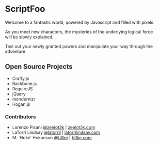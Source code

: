 # ScriptFoo

Welcome to a fantastic world, powered by Javascript and filled with pixels.

As you meet new characters, the mysteries of the underlying logical force will be slowly explained.

Test out your newly granted powers and manipulate your way through the adventure.

## Open Source Projects

* Crafty.js
* Backbone.js
* RequireJS
* jQuery
* mondernizr
* Hogan.js

### Contributors

* Lorenzo Pisani [@zeelot3k](http://twitter.com/zeelot3k) | [zeelot3k.com](http://zeelot3k.com)
* LaTorri Lindsay [@latorril](http://twitter.com/latorril) | [latorrilindsay.com](http://latorrilindsay.com)
* M. 'Hoke' Hokanson [@h0ke](http://twitter.com/h0ke) | [h0ke.com](http://h0ke.com)